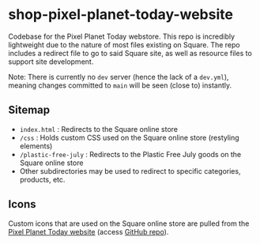 # shop-pixel-planet-today-website

Codebase for the Pixel Planet Today webstore. This repo is incredibly lightweight due to the nature of most files existing on Square. The repo includes a redirect file to go to said Square site, as well as resource files to support site development.

Note: There is currently no `dev` server (hence the lack of a `dev.yml`), meaning changes committed to `main` will be seen (close to) instantly.

## Sitemap

- `index.html` : Redirects to the Square online store
- `/css` : Holds custom CSS used on the Square online store (restyling elements)
- `/plastic-free-july` : Redirects to the Plastic Free July goods on the Square online store
- Other subdirectories may be used to redirect to specific categories, products, etc.

## Icons

Custom icons that are used on the Square online store are pulled from the [Pixel Planet Today website](https://pixelplanettoday.com) (access [GitHub repo](https://github.com/terrabyte-tech/pixel-planet-today-website)).
